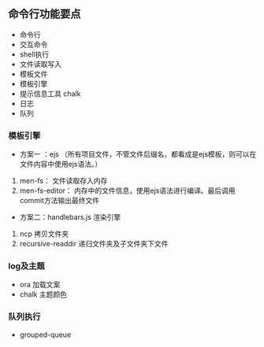 ## 命令行功能要点

* 命令行
* 交互命令
* shell执行
* 文件读取写入
* 模板文件
* 模板引擎
* 提示信息工具 chalk
* 日志
* 队列


### 模板引擎

* 方案一 ：ejs （所有项目文件，不管文件后缀名，都看成是ejs模板，则可以在文件内容中使用ejs语法。）

1. men-fs： 文件读取存入内存
2. men-fs-editor： 内存中的文件信息，使用ejs语法进行编译。最后调用commit方法输出最终文件

* 方案二：handlebars.js 渲染引擎

1. ncp 拷贝文件夹
2. recursive-readdir 递归文件夹及子文件夹下文件


### log及主题

* ora 加载文案
* chalk 主题颜色

### 队列执行

* grouped-queue
